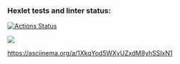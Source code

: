 ### Hexlet tests and linter status:
[![Actions Status](https://github.com/Reydenge/java-project-61/workflows/hexlet-check/badge.svg)](https://github.com/Reydenge/java-project-61/actions)

<a href="https://codeclimate.com/github/Reydenge/java-project-61/maintainability"><img src="https://api.codeclimate.com/v1/badges/7fe4137899b62e43af2e/maintainability" /></a>

https://asciinema.org/a/1XkqYod5WXyUZxdM8yhSSIxN1
